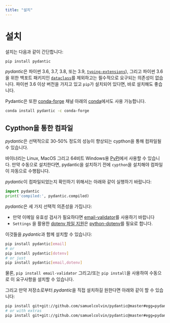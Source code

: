 ```yaml
---
title: "설치"
---
```


# 설치

설치는 다음과 같이 간단합니다:

```bash
pip install pydantic
```

*pydantic*은 파이썬 3.6, 3.7, 3.8, 또는 3.9, [`typing-extensions`](https://pypi.org/project/typing-extensions/)), 그리고 파이썬 3.6을 위한 백포트 패키지인 [`dataclass`](https://pypi.org/project/dataclasses/)를 제외하고는 필수적으로 요구되는 의존성이 없습니다. 파이썬 3.6 이상 버전을 가지고 있고 `pip`가 설치되어 있다면, 바로 설치해도 좋습니다.

Pydantic은 또한 [conda-forge](https://conda-forge.org) 채널 아래의 [conda](https://www.anaconda.com)에서도 사용 가능합니다.

```bash
conda install pydantic -c conda-forge
```

## Cypthon을 통한 컴파일

*pydantic*은 선택적으로 30-50% 정도의 성능이 향상되는 cypthon을 통해 컴파일될 수 있습니다.

바이너리는 Linux, MacOS 그리고 64비트 Windows용 [PyPl](https://pypi.org/project/pydantic/#files)에서 사용할 수 있습니다. 만약 수동으로 설치한다면, pydantic을 설치하기 전에 `cypthon`을 설치해야 컴파일이 자동으로 수행됩니다.

*pydantic*이 컴파일되었는지 확인하기 위해서는 아래와 같이 실행하기 바랍니다:

```py
import pydantic
print('compiled:', pydantic.compiled)
```

*pydantic*은 세 가지 선택적 의존성을 가집니다:

* 만약 이메일 유효성 검사가 필요하다면 [email-validator](https://github.com/JoshData/python-email-validator)를 사용하기 바랍니다
* `Settings` 을 활용한 [dotenv 파일 지원](usage/settings.md#dotenv-env-support)은 [python-dotenv](https://pypi.org/project/python-dotenv)를 필요로 합니다.

이것들을 *pydantic*과 함께 설치할 수 있습니다:
```bash
pip install pydantic[email]
# or
pip install pydantic[dotenv]
# or just
pip install pydantic[email,dotenv]
```

물론, `pip install email-validator` 그리고/또는 `pip install`을 사용하여 수동으로 이 요구사항을 설치할 수 있습니다.

그리고 만약 저장소로부터 *pydantic*을 직접 설치하길 원한다면 아래와 같이 할 수 있습니다:
```bash
pip install git+git://github.com/samuelcolvin/pydantic@master#egg=pydantic
# or with extras
pip install git+git://github.com/samuelcolvin/pydantic@master#egg=pydantic[email,dotenv]
```
